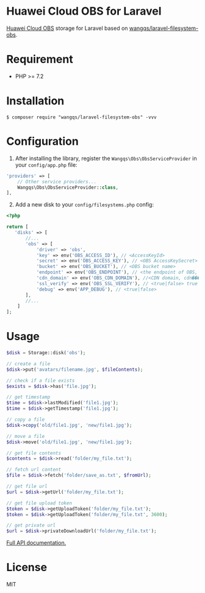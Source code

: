 # Huawei Cloud OBS for Laravel

[Huawei Cloud OBS](https://support.huaweicloud.com/devg-obs_php_sdk_doc_zh/zh-cn_topic_0132036136.html) storage for Laravel based on [wangqs/laravel-filesystem-obs](https://github.com/wqsacy/laravel-filesystem-obs).


# Requirement

- PHP >= 7.2

# Installation

```shell
$ composer require "wangqs/laravel-filesystem-obs" -vvv
```

# Configuration

1. After installing the library, register the `Wangqs\Obs\ObsServiceProvider` in your `config/app.php` file:

  ```php
  'providers' => [
      // Other service providers...
      Wangqs\Obs\ObsServiceProvider::class,
  ],
  ```

2. Add a new disk to your `config/filesystems.php` config:
 ```php
 <?php

 return [
    'disks' => [
        //...
        'obs' => [
            'driver' => 'obs',
            'key' => env('OBS_ACCESS_ID'), // <AccessKeyId>
            'secret' => env('OBS_ACCESS_KEY'), // <OBS AccessKeySecret>
            'bucket' => env('OBS_BUCKET'), // <OBS bucket name>
            'endpoint' => env('OBS_ENDPOINT'), // <the endpoint of OBS, E.g: (https:// or http://).obs.cn-east-2.myhuaweicloud.com | custom domain, E.g:img.abc.com> OBS �����ڵ���Զ����ⲿ����
            'cdn_domain' => env('OBS_CDN_DOMAIN'), //<CDN domain, cdn����> ���isCNameΪtrue, getUrl���ж�cdnDomain�Ƿ��趨���������ص�url�����cdnDomainδ���ã���ʹ��endpoint������url������ʹ��cdn
            'ssl_verify' => env('OBS_SSL_VERIFY'), // <true|false> true to use 'https://' and false to use 'http://'. default is false,
            'debug' => env('APP_DEBUG'), // <true|false>
        ],
        //...
     ]
 ];
 ```

# Usage

```php
$disk = Storage::disk('obs');

// create a file
$disk->put('avatars/filename.jpg', $fileContents);

// check if a file exists
$exists = $disk->has('file.jpg');

// get timestamp
$time = $disk->lastModified('file1.jpg');
$time = $disk->getTimestamp('file1.jpg');

// copy a file
$disk->copy('old/file1.jpg', 'new/file1.jpg');

// move a file
$disk->move('old/file1.jpg', 'new/file1.jpg');

// get file contents
$contents = $disk->read('folder/my_file.txt');

// fetch url content
$file = $disk->fetch('folder/save_as.txt', $fromUrl);

// get file url
$url = $disk->getUrl('folder/my_file.txt');

// get file upload token
$token = $disk->getUploadToken('folder/my_file.txt');
$token = $disk->getUploadToken('folder/my_file.txt', 3600);

// get private url
$url = $disk->privateDownloadUrl('folder/my_file.txt');
```

[Full API documentation.](http://flysystem.thephpleague.com/api/)

# License

MIT